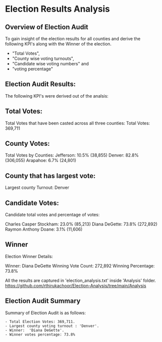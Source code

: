 # Election Results Analysis 

## Overview of Election Audit

To gain insight of the election results for all counties and derive the following KPI's along with the Winner of the election.
- "Total Votes",
- "County wise voting turnouts", 
- "Candidate wise voting numbers" and 
- "voting percentage"

## Election Audit Results:
The following KPI's were derived out of the analsis:
		
##  Total Votes:
Total Votes that have been casted across all three counties:
    Total Votes: 369,711

##  County Votes:
Total Votes by Counties:
    Jefferson: 10.5% (38,855)
    Denver: 82.8% (306,055)
    Arapahoe: 6.7% (24,801)

## County that has largest vote:
Largest county Turnout: Denver

##  Candidate Votes:
Candidate total votes and percentage of votes:

   Charles Casper Stockham: 23.0% (85,213)
   Diana DeGette: 73.8% (272,892)
   Raymon Anthony Doane: 3.1% (11,606)  

## Winner
Election Winner Details:

   Winner: Diana DeGette
   Winning Vote Count: 272,892
   Winning Percentage: 73.8%

All the results are captured in 'election_analysis.txt' inside 'Analysis' folder.
https://github.com/rthirukachoor/Election-Analysis/tree/main/Analysis


## Election Audit Summary

Summary of Election Audit is as follows:

    - Total Election Votes: 369,711.
    - Largest county voting turnout : 'Denver'.
    - Winner:  'Diana DeGette'. 
    - Winner votes percentage: 73.8%






